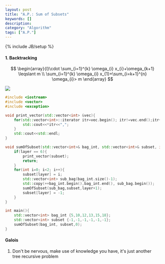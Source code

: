 ```yaml
---
layout: post
title: "A.P.: Sum of Subsets"
keywords: []
description: 
category: "Algorithm"
tags: ["A.P."]
---
```

{% include JB/setup %}

#### 1. Backtracking

$$
\begin{array}{l}\cdot \sum_{i=1}^{k} \omega_{i} x_{i}+\omega_{k+1} \leqslant m
\\ \sum_{i=1}^{k} \omega_{i} x_{1}+\sum_{i=k+1}^{n} \omega_{i}> m \end{array}
$$

<img src="{{IMAGE_PATH}}/computer-science-algorithm-problem-sum-of-subset.png">


```cpp
#include <iostream>
#include <vector>
#include <exception>

void print_vector(std::vector<int> &vec){
	for(std::vector<int>::iterator itr=vec.begin(); itr!=vec.end();itr++){
		std::cout<<*itr<<",";
	}
	std::cout<<std::endl;
}

void sumOfSubset(std::vector<int>& bag_int, std::vector<int>& subset, int layer){
	if(layer == 6){
		print_vector(subset);
		return;
	}
	for(int i=0; i<2; i++){
		subset[layer] = i;
		std::vector<int> sub_bag(bag_int.size()-1);
		std::copy(++bag_int.begin(),bag_int.end(), sub_bag.begin());
		sumOfSubset(sub_bag,subset,layer+1);
		subset[layer] = -1;
	}
}

int main(){
	std::vector<int> bag_int {5,10,12,13,15,18};
	std::vector<int> subset {-1,-1,-1,-1,-1,-1};
	sumOfSubset(bag_int, subset,0);
}

```


#### Galois
1. Don't be nervous, make use of knowledge you have, it's just another tree
   recursive problem


